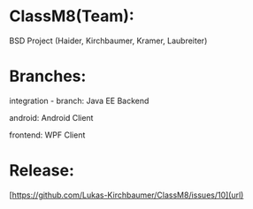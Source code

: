# ClassM8(Team):
BSD Project (Haider, Kirchbaumer, Kramer, Laubreiter)

# Branches:

  integration - branch: Java EE Backend
  
  android: Android Client
  
  frontend: WPF Client
  
# Release:

[https://github.com/Lukas-Kirchbaumer/ClassM8/issues/10](url)

